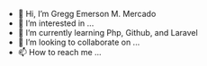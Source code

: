 - 👋 Hi, I’m Gregg Emerson M. Mercado
- 👀 I’m interested in ...
- 🌱 I’m currently learning Php, Github, and Laravel
- 💞️ I’m looking to collaborate on ...
- 📫 How to reach me ...

<!---
Gee0708/Gee0708 is a ✨ special ✨ repository because its `README.md` (this file) appears on your GitHub profile.
You can click the Preview link to take a look at your changes.
--->
